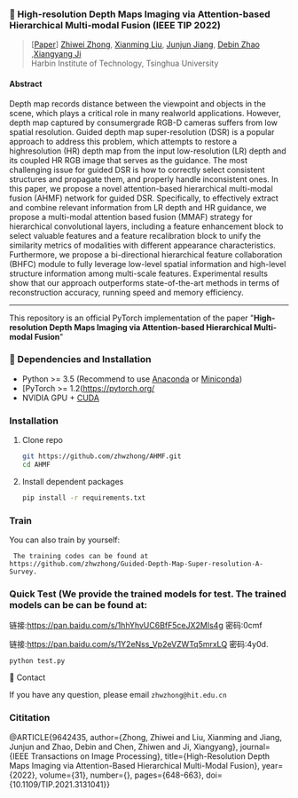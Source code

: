 ### :book: High-resolution Depth Maps Imaging via Attention-based Hierarchical Multi-modal Fusion (IEEE TIP 2022)

> [[Paper](https://https://arxiv.org/abs/2104.01530)] 
> [Zhiwei Zhong](https://github.com/zhwzhong), [Xianming Liu](http://homepage.hit.edu.cn/xmliu?lang=en), [Junjun Jiang](https://scholar.google.com/citations?user=WNH2_rgAAAAJ&hl=en), [Debin Zhao](https://scholar.google.com/citations?user=QXyj0hkAAAAJ&hl=en) ,[Xiangyang Ji](https://ieeexplore.ieee.org/author/37271425200)<br>Harbin Institute of Technology, Tsinghua University

#### Abstract

Depth map records distance between the viewpoint and objects in the scene, which plays a critical role in many realworld applications. However, depth map captured by consumergrade RGB-D cameras suffers from low spatial resolution. Guided depth map super-resolution (DSR) is a popular approach to address this problem, which attempts to restore a highresolution (HR) depth map from the input low-resolution (LR) depth and its coupled HR RGB image that serves as the guidance. The most challenging issue for guided DSR is how to correctly select consistent structures and propagate them, and properly handle inconsistent ones. In this paper, we propose a novel attention-based hierarchical multi-modal fusion (AHMF) network for guided DSR. Specifically, to effectively extract and combine relevant information from LR depth and HR guidance, we propose a multi-modal attention based fusion (MMAF) strategy for hierarchical convolutional layers, including a feature enhancement block to select valuable features and a feature recalibration block to unify the similarity metrics of modalities with different appearance characteristics. Furthermore, we propose a bi-directional hierarchical feature collaboration (BHFC) module to fully leverage low-level spatial information and high-level structure information among multi-scale features. Experimental results show that our approach outperforms state-of-the-art methods in terms of reconstruction accuracy, running speed and memory efficiency.


---

This repository is an official PyTorch implementation of the paper "**High-resolution Depth Maps Imaging via Attention-based Hierarchical Multi-modal Fusion**"

### :wrench: Dependencies and Installation

- Python >= 3.5 (Recommend to use [Anaconda](https://www.anaconda.com/download/#linux) or [Miniconda](https://docs.conda.io/en/latest/miniconda.html))
- [PyTorch >= 1.2(https://pytorch.org/
- NVIDIA GPU + [CUDA](https://developer.nvidia.com/cuda-downloads)

### Installation

1. Clone repo

   ```bash
   git https://github.com/zhwzhong/AHMF.git
   cd AHMF
   ```

2. Install dependent packages

   ```bash
   pip install -r requirements.txt
   ```

### Train

You can also train by yourself:

```
 The training codes can be found at https://github.com/zhwzhong/Guided-Depth-Map-Super-resolution-A-Survey.
```



### Quick Test (We provide the trained models for test. The trained models can be can be found at:

链接:https://pan.baidu.com/s/1hhYhvUC6BfF5ceJX2MIs4g  密码:0cmf

链接:https://pan.baidu.com/s/1Y2eNss_Vp2eVZWTq5mrxLQ  密码:4y0d.

```
python test.py
```


:e-mail: Contact

If you have any question, please email `zhwzhong@hit.edu.cn` 

### Cititation
@ARTICLE{9642435,
  author={Zhong, Zhiwei and Liu, Xianming and Jiang, Junjun and Zhao, Debin and Chen, Zhiwen and Ji, Xiangyang},
  journal={IEEE Transactions on Image Processing}, 
  title={High-Resolution Depth Maps Imaging via Attention-Based Hierarchical Multi-Modal Fusion}, 
  year={2022},
  volume={31},
  number={},
  pages={648-663},
  doi={10.1109/TIP.2021.3131041}}


